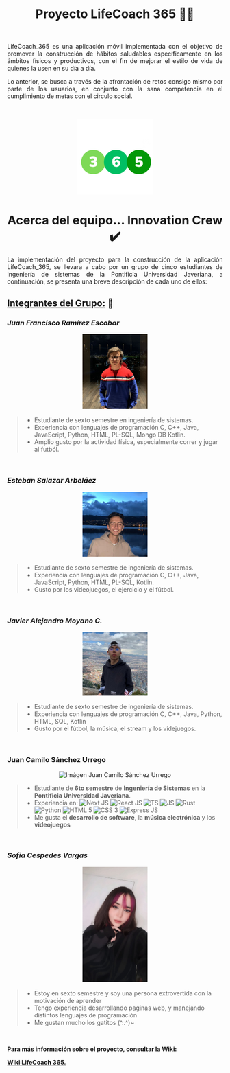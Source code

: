 <h1 align = "center"> Proyecto LifeCoach 365 🏃💪  </h1>
<br>


<p align = "justify"> LifeCoach_365 es una aplicación móvil implementada con el objetivo de promover la construcción de hábitos saludables específicamente en los ámbitos físicos y productivos, con el fin de mejorar el estilo de vida de quienes la usen en su día a día. </p>
<p align = "justify"> Lo anterior, se busca a través de la afrontación de retos consigo mismo por parte de los usuarios, en conjunto con la sana competencia en el cumplimiento de metas con el circulo social. </p>
<br>

<p align="center">
  <img src="https://github.com/ICM2330/LifeCoach/blob/main/wiki_images/Logo_LC.png" alt="Logo LifeCoach 365" width="35%" height="50%">
</p>

<h1 align = "center"> Acerca del equipo... Innovation Crew ✔️ </h1>

<p align = "justify"> La implementación del proyecto para la construcción de la aplicación LifeCoach_365, se llevara a cabo por un grupo de cinco estudiantes de ingeniería de sistemas de la Pontificia Universidad Javeriana, a continuación, se presenta una breve descripción de cada uno de ellos: </p>

<h2 align = "left"> <b> <u> Integrantes del Grupo:</b></u> 👷 </h2>

<h3> <i> Juan Francisco Ramírez Escobar </i> </h3>
<p align = "center">
   <img src="https://github.com/ICM2330/LifeCoach/blob/main/wiki_images/JFRE_GH.jpeg" alt="Imágen Juan Francisco Ramírez" width="30%" height="40%">
</p>

> * Estudiante de sexto semestre en ingeniería de sistemas.
> * Experiencía con lenguajes de programación C, C++, Java, JavaScript, Python, HTML, PL-SQL, Mongo DB Kotlin.
> * Amplio gusto por la actividad física, especialmente correr y jugar al futból.
<br>



<h3> <i> Esteban Salazar Arbeláez </i> </h3>
<p align = "center">
   <img src="https://github.com/ICM2330/LifeCoach/blob/main/wiki_images/ESA.jpeg" alt="Imágen Esteban Salazar" width="30%" height="40%">
</p>

> * Estudiante de sexto semestre de ingeniería de sistemas.
> * Experiencía con lenguajes de programación C, C++, Java, JavaScript, Python, HTML, PL-SQL, Kotlin.
> * Gusto por los videojuegos, el ejercicio y el fútbol.
<br>

<h3> <i> Javier Alejandro Moyano C. </i> </h3>
<p align = "center">
<img src="https://github.com/ICM2330/LifeCoach/blob/main/wiki_images/moyisPP.jpg" alt="Imágen Alejandro Moyano" width="30%" height="40%">
</p>


> * Estudiante de sexto semestre de ingeniería de sistemas.
> * Experiencia con lenguajes de programación C, C++, Java, Python, HTML, SQL, Kotlin
> * Gusto por el fútbol, la música, el stream y los videjuegos.
<br>

### Juan Camilo Sánchez Urrego

<p align="center">
   <img src="https://1.gravatar.com/avatar/b0b1395c58c8d04cd369aafd6798c6405575f8404bf86a506a0a8761d7454064?size=500" alt="Imágen Juan Camilo Sánchez Urrego" width="30%" height="40%">
</p>

> * Estudiante de **6to semestre** de **Ingeniería de Sistemas** en la **Pontificia Universidad Javeriana**.
> * Experiencia en: ![Next JS](https://img.shields.io/badge/Next_JS-black?style=for-the-badge&logo=Next.js&logoColor=white)
![React JS](https://img.shields.io/badge/React-20232A?style=for-the-badge&logo=react&logoColor=61DAFB)
![TS](https://img.shields.io/badge/TypeScript-007ACC?style=for-the-badge&logo=typescript&logoColor=white)
![JS](https://img.shields.io/badge/JavaScript-F7DF1E?style=for-the-badge&logo=javascript&logoColor=black)
![Rust](https://img.shields.io/badge/Rust-000000?style=for-the-badge&logo=rust&logoColor=white)
![Python](https://img.shields.io/badge/Python-3776AB?style=for-the-badge&logo=python&logoColor=white)
![HTML 5](https://img.shields.io/badge/HTML_5-e34c26?style=for-the-badge&logo=html5&logoColor=white)
![CSS 3](https://img.shields.io/badge/CSS-264de4?&style=for-the-badge&logo=css3&logoColor=white)
![Express JS](https://img.shields.io/badge/Express.js-404D59?style=for-the-badge&logo=Express&logoColor=white)
> * Me gusta el **desarrollo de software**, la **música electrónica** y los **videojuegos**
<br>

<h3> <i> Sofia Cespedes Vargas </i> </h3>
<p align = "center">
<img src = "https://raw.githubusercontent.com/ICM2330/LifeCoach/main/wiki_images/sofia%20cespedes.jpeg" alt = "Sofia Cespedes" width= "30%" height="40%">
</p>


> * Estoy en sexto semestre  y soy una persona extrovertida con la motivación de aprender 
> * Tengo experiencia desarrollando paginas web, y manejando distintos lenguajes de programación
> * Me gustan mucho los gatitos (^..^)~
<br>


<b> <p> Para más información sobre el proyecto, consultar la Wiki: </p> <b>
<a href = "https://github.com/ICM2330/LifeCoach/wiki"> Wiki LifeCoach 365. </a>
